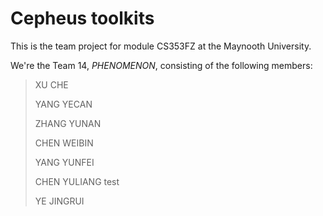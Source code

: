 # Cepheus toolkits

This is the team project for module CS353FZ at the Maynooth University.

We're the Team 14, *PHENOMENON*, consisting of the following members:

> XU CHE
>
> YANG YECAN
>
> ZHANG YUNAN
>
> CHEN WEIBIN
>
> YANG YUNFEI
>
> CHEN YULIANG test
>
> YE JINGRUI
>
